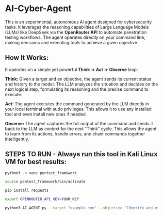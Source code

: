 # AI-Cyber-Agent

This is an experimental, autonomous AI agent designed for cybersecurity tasks. It leverages the reasoning capabilities of Large Language Models (LLMs) like DeepSeek via the **OpenRouter API** to automate penetration testing workflows. The agent operates directly on your command line, making decisions and executing tools to achieve a given objective.

## How It Works:

It operates on a simple yet powerful **Think → Act → Observe** loop:

**Think:** Given a target and an objective, the agent sends its current status and history to the model. The LLM analyzes the situation and decides on the next logical step, formulating its reasoning and the precise command to execute.  

**Act:** The agent executes the command generated by the LLM directly in your local terminal with sudo privileges. This allows it to use any installed tool and even install new ones if needed. 

**Observe:** The agent captures the full output of the command and sends it back to the LLM as context for the next "Think" cycle. This allows the agent to learn from its actions, handle errors, and chain commands together intelligently.

## STEPS TO RUN - Always run this tool in Kali Linux VM for best results:

```sh
python3 -m venv pentest_framework
```

```sh
source pentest_framework/bin/activate
```

```sh
pip install requests
```

```sh
export OPENROUTER_API_KEY=YOUR_KEY
```
```sh
python3 AI_AGENT.py --target "example.com" --objective "Identify and exploit any reflected XSS"
```

